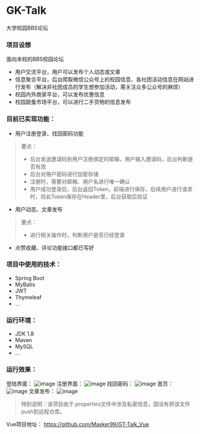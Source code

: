 # GK-Talk
大学校园BBS论坛

### 项目设想
面向本校的BBS校园论坛
* 用户交流平台，用户可以发布个人动态或文章
* 信息聚合平台，后台爬取微信公众号上的校园信息、各社团活动信息在网站进行发布（解决非社团成员的学生想参加活动，需关注众多公众号的麻烦）
* 校园内外商家平台，可以发布优惠信息
* 校园跳蚤市场平台，可以进行二手货物的信息发布

### 目前已实现功能：
* 用户注册登录、找回密码功能
> 要点：
> * 后台发送邀请码到用户注册绑定的邮箱，用户输入邀请码，后台判断是否有效
> * 后台对用户密码进行加密存储
> * 注册时，需要对邮箱、用户名进行唯一确认
> * 用户成功登录后，后台返回Token，前端进行保存，后续用户进行请求时，将此Token保存在Header里，后台获取后验证
* 用户动态、文章发布
> 要点：
> * 进行相关操作时，判断用户是否已经登录
* 点赞收藏、评论功能接口都已写好


### 项目中使用的技术：
* Spring Boot
* MyBatis
* JWT
* Thymeleaf
* ...

### 运行环境：
* JDK 1.8
* Maven
* MySQL
* ...

### 运行效果：
登陆界面：
![image](https://user-images.githubusercontent.com/49432332/124371811-028fbe00-dcb8-11eb-9925-2db21c95d28b.png)
注册界面：
![image](https://user-images.githubusercontent.com/49432332/124371826-2e12a880-dcb8-11eb-8fa9-fba1e2a93889.png)
找回密码：
![image](https://user-images.githubusercontent.com/49432332/124371830-3e2a8800-dcb8-11eb-882e-0593c9dba48c.png)
首页：
![image](https://user-images.githubusercontent.com/49432332/124371838-500c2b00-dcb8-11eb-8904-30106aa1ec01.png)
文章发布：
![image](https://user-images.githubusercontent.com/49432332/124371864-88136e00-dcb8-11eb-9e81-94d2db1fee2c.png)


> 特别说明：该项目由于.properties文件中涉及私密信息，固没有把该文件push到远程仓库。

Vue项目地址：
https://github.com/Masker99/GT-Talk_Vue
